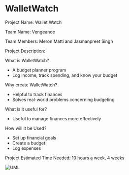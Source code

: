 # WalletWatch

Project Name: Wallet Watch

Team Name: Vengeance 

Team Members: Meron Matti and Jasmanpreet Singh

Project Description: 

What is WalletWatch?
- A budget planner program
- Log income, track spending, and know your budget 

Why create WalletWatch?
- Helpful to track finances
- Solves real-world problems concerning budgeting

What is it useful for?
- Useful to manage finances more effectively

How will it be Used?
- Set up financial goals
- Create a budget
- Log expenses

Project Estimated Time Needed:
10 hours a week, 
4 weeks 

![UML](https://github.com/MeronM18/WalletWatch/assets/156122680/656840b2-16fe-4809-9cd8-fc71d77d8e9b)





